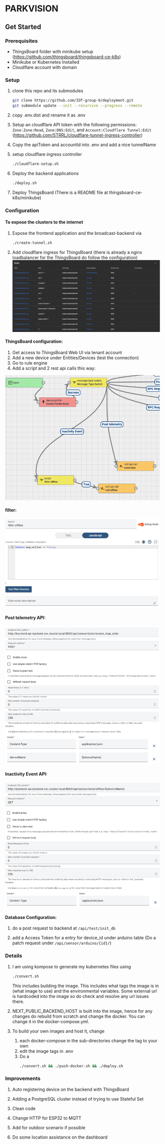 # PARKVISION

## Get Started


### Prerequisites
- ThingsBoard folder with minikube setup (https://github.com/thingsboard/thingsboard-ce-k8s)
- Minikube or Kubernetes Installed 
- Cloudflare account with domain 

### Setup
1. clone this repo and its submodules
    ```bash
    git clone https://github.com/IOT-group-9/deployment.git
    git submodule update --init --recursive --progress --remote
    ```

2. copy .env.dist and rename it as .env

3. Setup an cloudflare API token with the following permissions: `Zone:Zone:Read`, `Zone:DNS:Edit`, and `Account:Cloudflare Tunnel:Edit` (https://github.com/STRRL/cloudflare-tunnel-ingress-controller)

4. Copy the apiToken and accountId into .env and add a nice tunnelName

5. setup cloudflare ingress controller
    ```bash
    ./cloudflare-setup.sh
    ```

6. Deploy the backend applications
    ```bash
    ./deploy.sh
    ```

7. Deploy ThingsBoard (There is a README file at thingsboard-ce-k8s/minikube)

### Configuration

#### To expose the clusters to the internet
1. Expose the frontend application and the broadcast-backend via
    ```bash
    ./create-tunnel.sh
    ```
 2. Add cloudflare ingress for ThingsBoard (there is already a nginx loadbalancer for the ThingsBoard do follow the configuration)
![alt text](images/ingress-cloudflare.png?raw=true)

#### ThingsBoard configuration:
1. Get access to ThingsBoard Web UI via tenant account
2. Add a new device under Entities/Devices (test the connection)
3. Go to rule engine
4. Add a script and 2 rest api calls this way:

![alt text](images/rulechain.png?raw=true)

#### filter:
![alt text](images/filter-offline.png?raw=true)

#### Post telemetry API:
![alt text](images/telementry-rest-api.png?raw=true)

#### Inactivity Event API:
![alt text](images/offline-rest-api.png?raw=true)

#### Database Configuration:
1. do a post request to backend at `/api/test/init_db`

2. add a Access Token for a entry for device_id under arduino table (Do a patch request under `/api/sensor/arduino/{id}/`)


### Details
1. I am using kompose to generate my kubernetes files using 
    ```bash
    ./convert.sh
    ```
    This includes building the image. This includes what tags the image
    is in (what image to use) and the environmental variables. Some external url is hardcoded into the image so do check and resolve any url issues there.

2. NEXT_PUBLIC_BACKEND_HOST is built into the image, hence for any changes do
rebuild from scratch and change the docker. You can change it in the docker-compose.yml.

3. To build your own images and host it, change

    1. each docker-compose in the sub-directories change the tag to your own 
    2. edit the image tags in .env
    3. Do a 
        ```bash
        ./convert.sh && ./push-docker.sh && ./deploy.sh
        ```

### Improvements

1. Auto registering device on the backend with ThingsBoard

2. Adding a PostgreSQL cluster instead of trying to use Stateful Set

3. Clean code

4. Change HTTP for ESP32 to MQTT

5. Add for outdoor scenario if possible

6. Do some location assistance on the dashboard